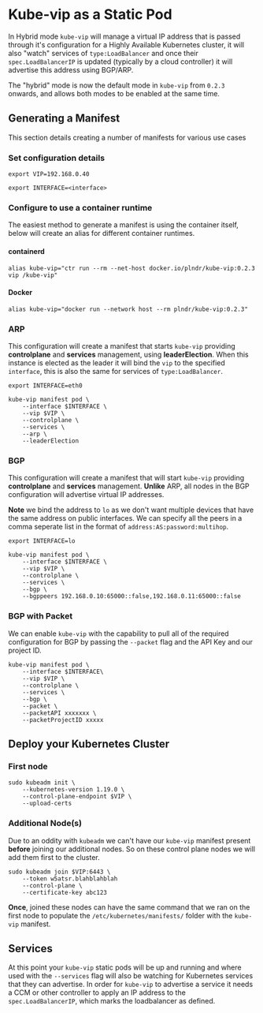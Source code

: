 # Kube-vip as a Static Pod

In Hybrid mode `kube-vip` will manage a virtual IP address that is passed through it's configuration for a Highly Available Kubernetes cluster, it will also "watch" services of `type:LoadBalancer` and once their `spec.LoadBalancerIP` is updated (typically by a cloud controller) it will advertise this address using BGP/ARP.

The "hybrid" mode is now the default mode in `kube-vip` from `0.2.3` onwards, and allows both modes to be enabled at the same time. 

## Generating a Manifest

This section details creating a number of manifests for various use cases

### Set configuration details

`export VIP=192.168.0.40`

`export INTERFACE=<interface>`

### Configure to use a container runtime

The easiest method to generate a manifest is using the container itself, below will create an alias for different container runtimes.

#### containerd
`alias kube-vip="ctr run --rm --net-host docker.io/plndr/kube-vip:0.2.3 vip /kube-vip"`

#### Docker
`alias kube-vip="docker run --network host --rm plndr/kube-vip:0.2.3"`


### ARP

This configuration will create a manifest that starts `kube-vip` providing **controlplane** and **services** management, using **leaderElection**. When this instance is elected as the leader it will bind the `vip` to the specified `interface`, this is also the same for services of `type:LoadBalancer`.

`export INTERFACE=eth0`

```
kube-vip manifest pod \
    --interface $INTERFACE \
    --vip $VIP \
    --controlplane \
    --services \
    --arp \
    --leaderElection
```

### BGP

This configuration will create a manifest that will start `kube-vip` providing **controlplane** and **services** management. **Unlike** ARP, all nodes in the BGP configuration will advertise virtual IP addresses. 

**Note** we bind the address to `lo` as we don't want multiple devices that have the same address on public interfaces. We can specify all the peers in a comma seperate list in the format of `address:AS:password:multihop`.

`export INTERFACE=lo`

```
kube-vip manifest pod \
    --interface $INTERFACE \
    --vip $VIP \
    --controlplane \
    --services \
    --bgp \
    --bgppeers 192.168.0.10:65000::false,192.168.0.11:65000::false
```

### BGP with Packet

We can enable `kube-vip` with the capability to pull all of the required configuration for BGP by passing the `--packet` flag and the API Key and our project ID.

```
kube-vip manifest pod \
    --interface $INTERFACE\
    --vip $VIP \
    --controlplane \
    --services \
    --bgp \
    --packet \
    --packetAPI xxxxxxx \ 
    --packetProjectID xxxxx
```

## Deploy your Kubernetes Cluster

### First node

```
sudo kubeadm init \
    --kubernetes-version 1.19.0 \
    --control-plane-endpoint $VIP \
    --upload-certs
```

### Additional Node(s)

Due to an oddity with `kubeadm` we can't have our `kube-vip` manifest present **before** joining our additional nodes. So on these control plane nodes we will add them first to the cluster.

```
sudo kubeadm join $VIP:6443 \
    --token w5atsr.blahblahblah 
    --control-plane \
    --certificate-key abc123
```

**Once**, joined these nodes can have the same command that we ran on the first node to populate the `/etc/kubernetes/manifests/` folder with the `kube-vip` manifest.

## Services

At this point your `kube-vip` static pods will be up and running and where used with the `--services` flag will also be watching for Kubernetes services that they can advertise. In order for `kube-vip` to advertise a service it needs a CCM or other controller to apply an IP address to the `spec.LoadBalancerIP`, which marks the loadbalancer as defined. 
